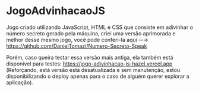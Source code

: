 # JogoAdvinhacaoJS
Jogo criado utilizando JavaScript, HTML e CSS que consiste em adivinhar o número secreto gerado pela máquina, criei uma versão aprimorada e melhor desse mesmo jogo, você pode conferi-la aqui --→ https://github.com/DanielTomazi/Numero-Secreto-Speak

Porém, caso queira testar essa versão mais antiga, ela também está disponível para testes: https://jogo-adivinhacao-js-hazel.vercel.app (Reforçando, está versão está desatualizada e sem manutenção, estou disponibilizando o deploy apenas para o caso de alguém querer explorar a aplicação).


